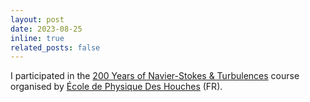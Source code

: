 ```yaml
---
layout: post
date: 2023-08-25
inline: true
related_posts: false
---
```



I participated in the <a href="https://gdr-turbulence.universite-lyon.fr/summer-school-2023-265651.kjsp">200 Years of Navier-Stokes & Turbulences</a> course organised by <a href="https://www.houches-school-physics.com/ecole-de-physique-des-houches/home-ecole-les-houches-1066564.kjsp">École de Physique Des Houches</a> (FR).

